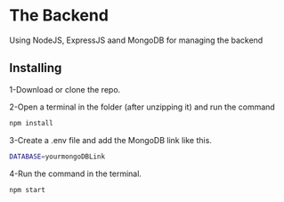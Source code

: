 # The Backend

Using NodeJS, ExpressJS aand MongoDB for managing the backend

## Installing

1-Download or clone the repo.

2-Open a terminal in the folder (after unzipping it) and run the command

```bash
npm install
```

3-Create a .env file and add the MongoDB link like this.
```bash
DATABASE=yourmongoDBLink
```

4-Run the command in the terminal.

```bash
npm start
```

